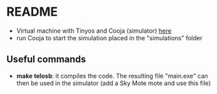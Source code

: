 # README

- Virtual machine with Tinyos and Cooja (simulator) [here](http://home.deib.polimi.it/redondi/IoT/IOT-ubuntu.ova)
- run Cooja to start the simulation placed in the "simulations" folder

## Useful commands

- **make telosb**: it compiles the code. The resulting file "main.exe" can then be used in the simulator (add a Sky Mote mote and use this file)